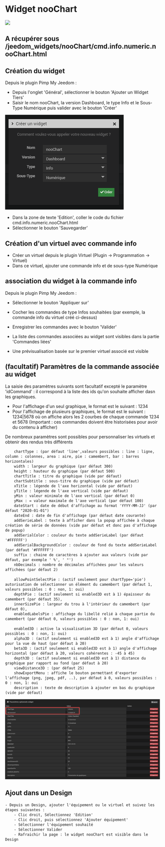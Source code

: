 # Widget nooChart

![](doc/images/nooChart.gif)

## A récupérer sous /jeedom_widgets/nooChart/cmd.info.numeric.nooChart.html

## Création du widget

Depuis le plugin Pimp My Jeedom :

- Depuis l'onglet 'Général', sélectionner le bouton 'Ajouter un Widget Tiers'
- Saisir le nom nooChart, la version Dashboard, le type Info et le Sous-Type Numérique puis valider avec le bouton 'Créer'

![](doc/images/pimpWidgetCreation.png)

- Dans la zone de texte 'Edition', coller le code du fichier cmd.info.numeric.nooChart.html
- Sélectionner le bouton 'Sauvegarder'


## Création d'un virtuel avec commande info

- Créer un virtuel depuis le plugin Virtuel (Plugin -> Programmation -> Virtuel)
- Dans ce virtuel, ajouter une commande info et de sous-type Numérique

## association du widget à la commande info

Depuis le plugin Pimp My Jeedom :

- Sélectionner le bouton 'Appliquer sur'
- Cocher les commandes de type Infos souhaitées (par exemple, la commande info du virtuel créé ci-dessus)
- Enregistrer les commandes avec le bouton 'Valider'

- La liste des commandes associées au widget sont visibles dans la partie 'Commandes liées'
- Une prévisualisation basée sur le premier virtuel associé est visible

## (facultatif) Paramètres de la commande associée au widget

La saisie des paramètres suivants sont facultatif excepté le paramètre 'idCommand' : il correspond à la liste des ids qu'on souhaite afficher dasn les graphiques.
- Pour l'affichage d'un seul graphique, le format est le suivant : 1234
- Pour l'affichage de plusieurs graphiques, le format est le suivant : 1234|5678 où on affiche alors les 2 courbes de chaque commande 1234 et 5678 (Important : ces commandes doivent être historisées pour avoir du contenu à afficher)

De nombreux paramètres sont possibles pour personnaliser les virtuels et obtenir des rendus très différents

        chartType : (par défaut 'line',valeurs possibles : line : ligne, column : colonnes, area : aire, pie : camembert, bar : barres horizontales)
        width : largeur du graphique (par défaut 300)
        height : hauteur du graphique (par défaut 500)
        chartTitle : titre du graphique (vide par défaut)
        chartSubtitle : sous-titre du graphique (vide par défaut)
        xTitle : légende de l'axe horizontal (vide par défaut)
        yTitle : légende de l'axe vertical (vide par défaut)
        yMin : valeur minimale de l'axe vertical (par défaut 0)
        yMax : = valeur maximale de l'axe vertical (par défaut 100)
        dateStart : date de début d'affichage au format 'YYYY-MM-JJ' (par défaut "2020-01-01")
        dateEnd : date de fin d'affichage (par défaut date courante)
        addSerieLabel : texte à afficher dans la popup affichée à chaque création de série de données (vide par défaut et donc pas d'affichage de popup)
        addSerialColor : couleur du texte addSerieLabel (par défaut '#FFFFFF')
        addSerialBackgroundColor : couleur de fond du texte addSerieLabel (par défaut '#FFFFFF')
        suffix : chaine de caractères à ajouter aux valeurs (vide par défaut, par exemple ' %', ' °')
        nbDecimals : nombre de décimales affichées pour les valeurs affichées (par défaut 2)

        allowPointSelectPie : (actif seulement pour chartType='pie') autorisation de sélectionner un élément du camembert (par défaut 1, valeurs possibles : 0 : non, 1: oui)
        depthPie : (actif seulement si enabled3D est à 1) épaisseur du camembert (par défaut 35),
        innerSizePie : largeur du trou à l'intérieur du camembert (par défaut 0),
        enabledLabelsPie : affichage du libellé relié à chaque partie du camembert (par défaut 0, valeurs possibles : 0 : non, 1: oui)

        enabled3D : active la visualisation 3D (par défaut 0, valeurs possibles : 0 : non, 1: oui)
        alpha3D : (actif seulement si enabled3D est à 1) angle d'affichage pour la vue de haut (par défaut à 20)
        beta3D : (actif seulement si enabled3D est à 1) angle d'affichage horizontal (par défaut à 20, valeurs cohérentes : -45 à 45)
        depth3D : (actif seulement si enabled3D est à 1) distance du graphique par rapport au fond (par défaut à 20)
        viewDistance3D : (par défaut 25)
        showExportMenu : affiche le bouton permettant d'exporter l'affichage (png, jpeg, pdf, ..), par défaut à 0, valeurs possibles : 0 : non, 1: oui
		description : texte de description à ajouter en bas du graphique (vide par défaut)
			
![](doc/images/nooChartParams.png)

## Ajout dans un Design

	- Depuis un Design, ajouter l'équipement ou le virtuel et suivez les étapes suivantes :
		- Clic droit, Sélectionnez 'Edition'
		- Clic droit, puis sélectionnez 'Ajouter équipement'
		- Sélectionner l'équipement souhaité
		- Sélectionner Valider
		- Rafraichir la page : le widget nooChart est visible dans le Design
